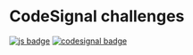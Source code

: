 # CodeSignal challenges

[![js badge](https://img.shields.io/badge/</>-JavaScript-yellow.svg)](https://shields.io/)
[![codesignal badge](https://img.shields.io/badge/Platform-CodeSignal-success.svg)](https://shields.io/)
